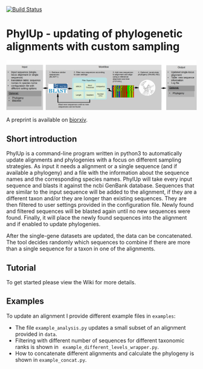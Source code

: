 [![Build Status](https://travis-ci.com/mkandziora/PhylUp.svg?token=tcUKPEqrpyvHbPasst5i&branch=master)](https://travis-ci.com/mkandziora/PhylUp)

 

# PhylUp - updating of phylogenetic alignments with custom sampling
![](./PhylUp_workflow.png)   

A preprint is available on [biorxiv](https://www.biorxiv.org/content/10.1101/2020.12.21.394551v1). 
    
## Short introduction

PhylUp is a command-line program written in python3 to automatically update alignments and phylogenies with a focus on different sampling strategies.
As input it needs a alignment or a single sequence (and if available a phylogeny) and 
a file with the information about the sequence names and the corresponding species names. 
PhylUp will take every input sequence and blasts it against the ncbi GenBank database. 
Sequences that are similar to the input sequence will be added to the alignment, 
if they are a different taxon and/or they are longer than existing sequences.
They are then filtered to user settings provided in the configuration file.
Newly found and filtered sequences will be blasted again until no new sequences were found.
Finally, it will place the newly found sequences into the alignment and if enabled to update phylogenies.

After the single-gene datasets are updated, the data can be concatenated. 
The tool decides randomly which sequences to combine if there are more than a single sequence for a taxon in one of the alignments.


## Tutorial

To get started please view the Wiki for more details.

## Examples

To update an alignment I provide different example files in `examples`:
  * The file `example_analysis.py` updates a small subset of an alignment provided in `data`.
 * Filtering with different number of sequences for different taxonomic ranks is shown in ` example_different_levels_wrapper.py`.
 * How to concatenate different alignments and calculate the phylogeny is shown in `example_concat.py`.
   




  
